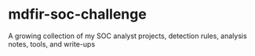 # mdfir-soc-challenge
A growing collection of my SOC analyst projects, detection rules, analysis notes, tools, and write-ups

